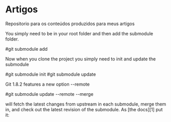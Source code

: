 # Artigos
Repositorio para os conteúdos produzidos para meus artigos


You simply need to be in your root folder and then add the submodule folder.

#git submodule add <url>

Now when you clone the project you simply need to init and update the submodule

#git submodule init
#git submodule update

Git 1.8.2 features a new option --remote

#git submodule update --remote --merge

will fetch the latest changes from upstream in each submodule, merge them in, and check out the latest revision of the submodule. As [the docs][1] put it:

